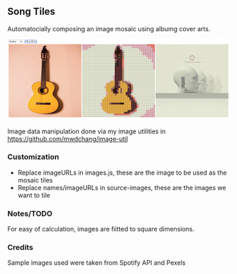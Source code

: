 ## Song Tiles
Automatocially composing an image mosaic using albumg cover arts.


![alt text](https://github.com/mwdchang/song-tiles/raw/master/preview.png "Preview")


Image data manipulation done via my image utilities in https://github.com/mwdchang/image-util

### Customization
- Replace imageURLs in images.js, these are the image to be used as the mosaic tiles
- Replace names/imageURLs in source-images, these are the images we want to tile

### Notes/TODO
For easy of calculation, images are fiitted to square dimensions.

### Credits
Sample images used were taken from Spotify API and Pexels
